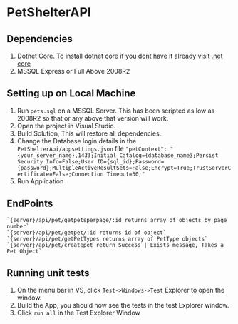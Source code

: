 # PetShelterAPI

## Dependencies
1. Dotnet Core. To install dotnet core if you dont have it already visit [.net core](https://www.microsoft.com/net/core)
2. MSSQL Express or Full Above 2008R2

## Setting up on Local Machine

1. Run `pets.sql` on a MSSQL Server. This has been scripted as low as 2008R2 so that or any above that version will work.
2. Open the project in Visual Studio.
3. Build Solution, This will restore all dependencies.
4. Change the Database login details in the `PetShelterApi/appsettings.json` file
	`"petContext": "{your_server_name},1433;Initial Catalog={database_name};Persist Security Info=False;User ID={sql_id};Password={password};MultipleActiveResultSets=False;Encrypt=True;TrustServerCertificate=False;Connection Timeout=30;"`
5. Run Application
	
## EndPoints
	
	`{server}/api/pet/getpetsperpage/:id returns array of objects by page number`
	`{server}/api/pet/getpet/:id returns id of object`
	`{server}/api/pet/getPetTypes returns array of PetType objects`
	`{server}/api/pet/createpet return Success | Exists message, Takes a Pet Object`

## Running unit tests

1. On the menu bar in VS, click `Test->Windows->Test` Explorer to open the window.
2. Build the App, you should now see the tests in the test Explorer window.
3. Click `run all` in the Test Explorer Window
